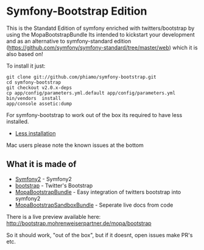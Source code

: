 Symfony-Bootstrap Edition
=========================

This is the Standatd Edition of symfony enriched with twitters/bootstrap by using the MopaBootstrapBundle
Its intended to kickstart your development and as an alternative to symfony-standard edition (https://github.com/symfony/symfony-standard/tree/master/web) which it is also based on!

To install it just:

```
git clone git://github.com/phiamo/symfony-bootstrap.git
cd symfony-bootstrap
git checkout v2.0.x-deps
cp app/config/parameters.yml.default app/config/parameters.yml
bin/vendors  install
app/console assetic:dump
```

For symfony-bootstrap to work out of the box its required to have less installed.

- [Less installation](https://github.com/phiamo/MopaBootstrapBundle/blob/master/Resources/doc/less-installation.md)

Mac users please note the known issues at the bottom

What it is made of
------------------

- [Symfony2](http://symfony.com/) - Symfony2
- [bootstrap](http://github.com/twitter/bootstrap) - Twitter's Bootstrap
- [MopaBootstrapBundle](http://github.com/phiamo/MopaBootstrapBundle) - Easy integration of twitters bootstrap into symfony2
- [MopaBootstrapSandboxBundle](http://github.com/phiamo/MopaBootstrapSandboxBundle) - Seperate live docs from code


There is a live preview available here: 
    http://bootstrap.mohrenweiserpartner.de/mopa/bootstrap
    
So it should work, "out of the box", but if it doesnt, open issues make PR's etc.
